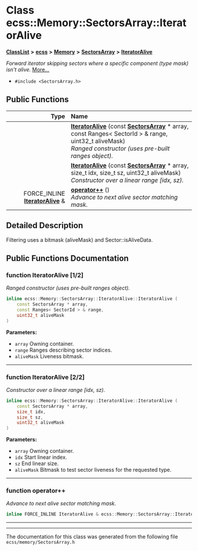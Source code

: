 

# Class ecss::Memory::SectorsArray::IteratorAlive



[**ClassList**](annotated.md) **>** [**ecss**](namespaceecss.md) **>** [**Memory**](namespaceecss_1_1Memory.md) **>** [**SectorsArray**](classecss_1_1Memory_1_1SectorsArray.md) **>** [**IteratorAlive**](classecss_1_1Memory_1_1SectorsArray_1_1IteratorAlive.md)



_Forward iterator skipping sectors where a specific component (type mask) isn't alive._ [More...](#detailed-description)

* `#include <SectorsArray.h>`





































## Public Functions

| Type | Name |
| ---: | :--- |
|   | [**IteratorAlive**](#function-iteratoralive-12) (const [**SectorsArray**](classecss_1_1Memory_1_1SectorsArray.md) \* array, const Ranges&lt; SectorId &gt; & range, uint32\_t aliveMask) <br>_Ranged constructor (uses pre-built ranges object)._  |
|   | [**IteratorAlive**](#function-iteratoralive-22) (const [**SectorsArray**](classecss_1_1Memory_1_1SectorsArray.md) \* array, size\_t idx, size\_t sz, uint32\_t aliveMask) <br>_Constructor over a linear range [idx, sz)._  |
|  FORCE\_INLINE [**IteratorAlive**](classecss_1_1Memory_1_1SectorsArray_1_1IteratorAlive.md) & | [**operator++**](#function-operator) () <br>_Advance to next alive sector matching mask._  |




























## Detailed Description


Filtering uses a bitmask (aliveMask) and Sector::isAliveData. 


    
## Public Functions Documentation




### function IteratorAlive [1/2]

_Ranged constructor (uses pre-built ranges object)._ 
```C++
inline ecss::Memory::SectorsArray::IteratorAlive::IteratorAlive (
    const SectorsArray * array,
    const Ranges< SectorId > & range,
    uint32_t aliveMask
) 
```





**Parameters:**


* `array` Owning container. 
* `range` Ranges describing sector indices. 
* `aliveMask` Liveness bitmask. 




        

<hr>



### function IteratorAlive [2/2]

_Constructor over a linear range [idx, sz)._ 
```C++
inline ecss::Memory::SectorsArray::IteratorAlive::IteratorAlive (
    const SectorsArray * array,
    size_t idx,
    size_t sz,
    uint32_t aliveMask
) 
```





**Parameters:**


* `array` Owning container. 
* `idx` Start linear index. 
* `sz` End linear size. 
* `aliveMask` Bitmask to test sector liveness for the requested type. 




        

<hr>



### function operator++ 

_Advance to next alive sector matching mask._ 
```C++
inline FORCE_INLINE IteratorAlive & ecss::Memory::SectorsArray::IteratorAlive::operator++ () 
```




<hr>

------------------------------
The documentation for this class was generated from the following file `ecss/memory/SectorsArray.h`

